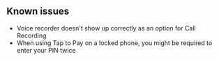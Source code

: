 ## Known issues
- Voice recorder doesn't show up correctly as an option for Call Recording
- When using Tap to Pay on a locked phone, you might be required to enter your PIN twice